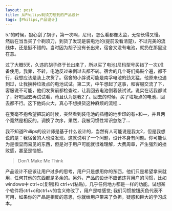 ```yaml
---
layout: post
title: 从Philips剃须刀想到的产品设计
tags: [Philips,产品设计]
---
```


5.1的时候，狠心刮了胡子，第一次啊，尼玛，怎么看都像太监，无奈长得又慢。然后在当当买了个剃须刀，到货了发现是装电池的(提前没看清楚)，不过完美的流线体，还是挺不错的。当时因为胡子没有长出来，宿舍又没有电池，就扔在那里没在意。<!--more-->

过了大概5天，久违的胡子终于长出来了，所以买了电池(尼玛型号买错了一次)准备使用，我靠，不转，电池反过来倒过去都不转。宿舍的几个哥们捣鼓个遍，都不行，我想应该是装上次货了。宿舍的小胖说可能是南孚电池的劲太猛，他原来也遇到过，让我换种垃圾点的电池试试。第二天，中午想起了这事，和客服交流了下，客服说不可能，他们发货前都检查过，让我回去电池倒着装试试。说实在话我都试了，好吧回去再试试看，苟且认为是我2了。回去的时候，买了垃圾点的电池，回去都不行。这下他妈火大，真心不想换货这种麻烦的流程...

在我毫不抱希望把玩的时候，突然看到装电池的插槽的地步印的有+和—，并且两个竟然是相反的。调换了次序，果然，我被习惯性常识忽悠了…

我不知道Philips的设计师是基于什么设计的，当然有人可能说是我太2，但是我想说的是：我宿舍的人也没发现。这就说明了一个问题，设计本身有问题。你可能认为是很显而易见的东西，但是对于用户可能就很难理解，大费周章，产生强烈的挫败感，甚至是恼怒。

> Don't Make Me Think

产品设计不应该让用户过多的思考，用户只是想用你的东西，他们只是希望拿来就用，任何其他的东西都是多余的。另外，产品的设计不应该违背用户的习惯，比如windows中 ctrl+c(复制)和 ctrl+v(粘贴)，几乎任何地方都是一样的功能。试想某个软件将ctrl+c和ctrl+v的含义修改了，用户是啥感觉; 我们习惯按钮灰色代表不可用，如果你的产品是相反的意思，你就给用户带来了负担，疑惑和巨大的学习成本。






